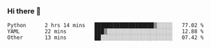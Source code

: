 ### Hi there 👋

<!--
**gustavkrist/gustavkrist** is a ✨ _special_ ✨ repository because its `README.md` (this file) appears on your GitHub profile.

Here are some ideas to get you started:

- 🔭 I’m currently working on ...
- 🌱 I’m currently learning ...
- 👯 I’m looking to collaborate on ...
- 🤔 I’m looking for help with ...
- 💬 Ask me about ...
- 📫 How to reach me: ...
- 😄 Pronouns: ...
- ⚡ Fun fact: ...
-->

<!--START_SECTION:waka-->

```text
Python      2 hrs 14 mins   ███████████████████▒░░░░░   77.02 %
YAML        22 mins         ███▒░░░░░░░░░░░░░░░░░░░░░   12.88 %
Other       13 mins         ██░░░░░░░░░░░░░░░░░░░░░░░   07.42 %
```

<!--END_SECTION:waka-->

